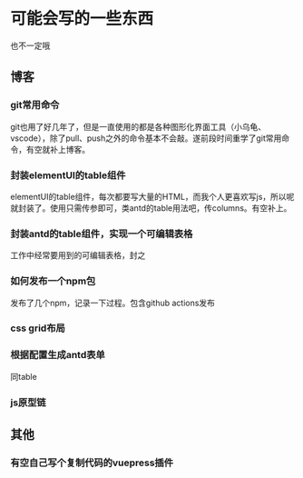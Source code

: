 # 可能会写的一些东西

也不一定哦

## 博客

### git常用命令

git也用了好几年了，但是一直使用的都是各种图形化界面工具（小乌龟、vscode），除了pull、push之外的命令基本不会敲。遂前段时间重学了git常用命令，有空就补上博客。

### 封装elementUI的table组件

elementUI的table组件，每次都要写大量的HTML，而我个人更喜欢写js，所以呢就封装了。使用只需传参即可，类antd的table用法吧，传columns。有空补上。

### 封装antd的table组件，实现一个可编辑表格

工作中经常要用到的可编辑表格，封之

### 如何发布一个npm包

发布了几个npm，记录一下过程。包含github actions发布

### css grid布局

### 根据配置生成antd表单
同table

### js原型链


## 其他

### 有空自己写个复制代码的vuepress插件

